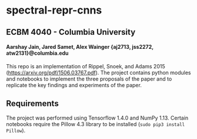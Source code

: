 # spectral-repr-cnns

## ECBM 4040 - Columbia University

#### Aarshay Jain, Jared Samet, Alex Wainger {aj2713, jss2272, atw2131}@columbia.edu

This repo is an implementation of Rippel, Snoek, and Adams 2015 (https://arxiv.org/pdf/1506.03767.pdf). The project contains python modules and notebooks to implement the three proposals of the paper and to replicate the key findings and experiments of the paper.

## Requirements

The project was performed using Tensorflow 1.4.0 and NumPy 1.13. Certain notebooks require the Pillow 4.3 library to be installed (```sudo pip3 install Pillow```).
